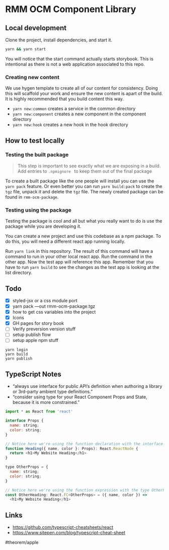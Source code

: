 # RMM OCM Component Library

## Local development
Clone the project, install dependencies, and start it.

```bash
yarn && yarn start
```

You will notice that the start command actually starts storybook.  This is intentional as there is not a web application associated to this repo.

### Creating new content

We use hygen template to create all of our content for consistency.  Doing this will scaffold your work and ensure the new content is apart of the build.  It is highly recommended that you build content this way.

- `yarn new:common` creates a service in the common directory
- `yarn new:component` creates a new component in the component directory
- `yarn new:hook`  creates a new hook in the hook directory

## How to test locally
### Testing the built package
> This step is important to see exactly what we are exposing in a build.  Add entries to `.npmignore ` to keep them out of the final package

To create a built package like the one people will install you can use the `yarn pack` feature. Or even better you can run `yarn build:pack` to create the `tgz` file, unpack it and delete the `tgz` file.  The newly created package can be found in `rmm-ocm-package`.

### Testing using the package
Testing the package is cool and all but what you really want to do is use the package while you are developing it.

You can create a new project and use this codebase as a npm package.  To do this, you will need a different react app running locally.

Run `yarn link` in this repository.  The result of this command will have a command to run in your other local react app.  Run the command in the other app.  Now the test app will reference this app.  Remember that you have to run `yarn build` to see the changes as the test app is looking at the list directory.

## Todo
- [x] styled-jsx or a css module port
- [x] yarn pack —out rmm-ocm-package.tgz
- [x] how to get css variables into the project
- [x] Icons
- [x] GH pages for story book
- [ ] Verify preversion version stuff
- [ ] setup publish flow
- [ ] setup apple npm stuff

```
yarn login
yarn build
yarn publish
```

## TypeScript Notes

- “always use interface for public API’s definition when authoring a library or 3rd-party ambient type definitions.”
- “consider using type for your React Component Props and State, because it is more constrained.”

```javascript
import * as React from 'react'

interface Props {
  name: string;
  color: string;
}

// Notice here we're using the function declaration with the interface Props
function Heading({ name, color }: Props): React.ReactNode {
  return <h1>My Website Heading</h1>
}

type OtherProps = {
  name: string;
  color: string;
}

// Notice here we're using the function expression with the type OtherProps
const OtherHeading: React.FC<OtherProps> = ({ name, color }) =>
  <h1>My Website Heading</h1>
```


## Links

- https://github.com/typescript-cheatsheets/react
- https://www.sitepen.com/blog/typescript-cheat-sheet

#theorem/apple
